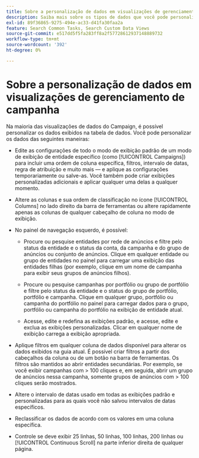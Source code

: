 ```yaml
---
title: Sobre a personalização de dados em visualizações de gerenciamento de campanha
description: Saiba mais sobre os tipos de dados que você pode personalizar nas visualizações de dados do Campaign.
exl-id: 89f36865-9275-494e-ac33-d41fa30faa2a
feature: Search Common Tasks, Search Custom Data Views
source-git-commit: e517dd5f5fa283ff8a2f57728612937148889732
workflow-type: tm+mt
source-wordcount: '392'
ht-degree: 0%

---
```


# Sobre a personalização de dados em visualizações de gerenciamento de campanha

Na maioria das visualizações de dados do Campaign, é possível personalizar os dados exibidos na tabela de dados. Você pode personalizar os dados das seguintes maneiras:

* Edite as configurações de todo o modo de exibição padrão de um modo de exibição de entidade específico (como [!UICONTROL Campaigns]) para incluir uma ordem de coluna específica, filtros, intervalo de datas, regra de atribuição e muito mais — e aplique as configurações temporariamente ou salve-as. Você também pode criar exibições personalizadas adicionais e aplicar qualquer uma delas a qualquer momento.

* Altere as colunas e sua ordem de classificação no ícone [!UICONTROL Columns] no lado direito da barra de ferramentas ou altere rapidamente apenas as colunas de qualquer cabeçalho de coluna no modo de exibição.

* No painel de navegação esquerdo, é possível:

   * Procure ou pesquise entidades por rede de anúncios e filtre pelo status da entidade e o status da conta, da campanha e do grupo de anúncios ou conjunto de anúncios. Clique em qualquer entidade ou grupo de entidades no painel para carregar uma exibição das entidades filhas (por exemplo, clique em um nome de campanha para exibir seus grupos de anúncios filhos).

   * Procure ou pesquise campanhas por portfólio ou grupo de portfólio e filtre pelo status da entidade e o status do grupo de portfólio, portfólio e campanha. Clique em qualquer grupo, portfólio ou campanha do portfólio no painel para carregar dados para o grupo, portfólio ou campanha do portfólio na exibição de entidade atual.

   * Acesse, edite e redefina as exibições padrão, e acesse, edite e exclua as exibições personalizadas. Clicar em qualquer nome de exibição carrega a exibição apropriada.

* Aplique filtros em qualquer coluna de dados disponível para alterar os dados exibidos na guia atual. É possível criar filtros a partir dos cabeçalhos da coluna ou de um botão na barra de ferramentas. Os filtros são mantidos ao abrir entidades secundárias. Por exemplo, se você exibir campanhas com \> 100 cliques e, em seguida, abrir um grupo de anúncios nessa campanha, somente grupos de anúncios com \> 100 cliques serão mostrados.

* Altere o intervalo de datas usado em todas as exibições padrão e personalizadas para as quais você não salvou intervalos de datas específicos.

* Reclassificar os dados de acordo com os valores em uma coluna específica.

* Controle se deve exibir 25 linhas, 50 linhas, 100 linhas, 200 linhas ou [!UICONTROL Continuous Scroll] na parte inferior direita de qualquer página.
